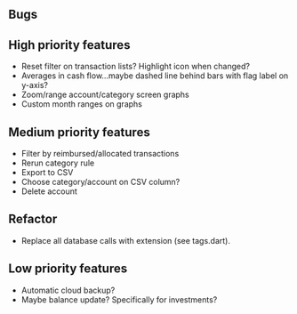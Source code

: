 ## Bugs

## High priority features
- Reset filter on transaction lists? Highlight icon when changed?
- Averages in cash flow...maybe dashed line behind bars with flag label on y-axis?
- Zoom/range account/category screen graphs
- Custom month ranges on graphs


## Medium priority features
- Filter by reimbursed/allocated transactions
- Rerun category rule
- Export to CSV
- Choose category/account on CSV column?
- Delete account


## Refactor
- Replace all database calls with extension (see tags.dart).


## Low priority features
- Automatic cloud backup?
- Maybe balance update? Specifically for investments?
